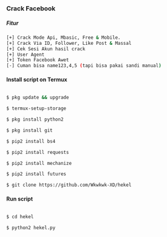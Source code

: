 ### Crack Facebook
##### Fitur
```bash
[+] Crack Mode Api, Mbasic, Free & Mobile.
[+] Crack Via ID, Follower, Like Post & Massal
[+] Cek Sesi Akun hasil crack
[+] User Agent 
[+] Token Facebook Awet
[-] Cuman bisa name123,4,5 (tapi bisa pakai sandi manual)
```
#### Install script on Termux

```bash

$ pkg update && upgrade

$ termux-setup-storage

$ pkg install python2

$ pkg install git

$ pip2 install bs4

$ pip2 install requests

$ pip2 install mechanize

$ pip2 install futures

$ git clone https://github.com/Wkwkwk-XD/hekel

```

#### Run script

```bash

$ cd hekel

$ python2 hekel.py

```
